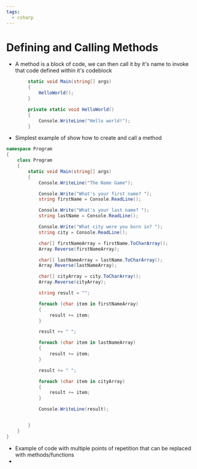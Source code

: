```yaml
---
tags:
  - csharp
---
```

# Defining and Calling Methods
* A method is a block of code, we can then call it by it's name to invoke that code defined within it's codeblock

```c#
        static void Main(string[] args)
        {
            HelloWorld();
        }

        private static void HelloWorld()
        {
            Console.WriteLine("Hello world!");
        }
```
* Simplest example of show how to create and call a method

```c#
namespace Program
{
    class Program
    {
        static void Main(string[] args)
        {
            Console.WriteLine("The Name Game");

            Console.Write("What's your first name? ");
            string firstName = Console.ReadLine();

            Console.Write("What's your last name? ");
            string lastName = Console.ReadLine();

            Console.Write("What city were you born in? ");
            string city = Console.ReadLine();

            char[] firstNameArray = firstName.ToCharArray();
            Array.Reverse(firstNameArray);

            char[] lastNameArray = lastName.ToCharArray();
            Array.Reverse(lastNameArray);

            char[] cityArray = city.ToCharArray();
            Array.Reverse(cityArray);

            string result = "";

            foreach (char item in firstNameArray)
            {
                result += item;
            }

            result += " ";

            foreach (char item in lastNameArray)
            {
                result += item;
            }

            result += " ";

            foreach (char item in cityArray)
            {
                result += item;
            }

            Console.WriteLine(result);


        }
    }
}
```
* Example of code with multiple points of repetition that can be replaced with methods/functions
* 



